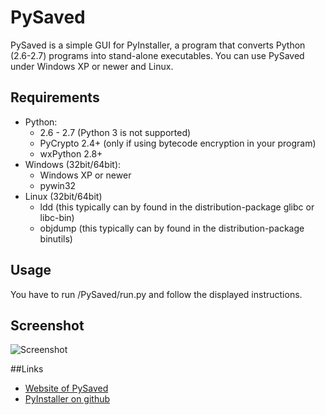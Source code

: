 # PySaved
PySaved is a simple GUI for PyInstaller, a program that converts Python (2.6-2.7) programs into stand-alone executables. You can use PySaved under Windows XP or newer and Linux.

## Requirements
* Python:
  * 2.6 - 2.7 (Python 3 is not supported)
  * PyCrypto 2.4+ (only if using bytecode encryption in your program)
  * wxPython 2.8+
* Windows (32bit/64bit):
  * Windows XP or newer
  * pywin32
* Linux (32bit/64bit)
  * ldd (this typically can by found in the distribution-package glibc or libc-bin)
  * objdump (this typically can by found in the distribution-package binutils)

## Usage
You have to run /PySaved/run.py and follow the displayed instructions.

## Screenshot
![Screenshot](http://www.arnehannappel.de/images/pysaved/pysaved02-small.png)

##Links
* [Website of PySaved](http://arnehannappel.de/index.php/projekte/pysaved)
* [PyInstaller on github](https://github.com/pyinstaller/pyinstaller)
